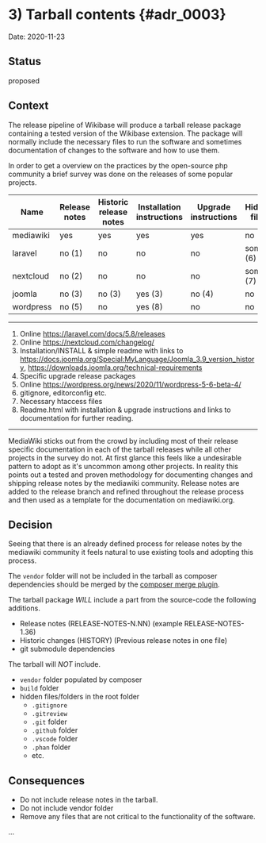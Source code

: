 # 3) Tarball contents {#adr_0003}

Date: 2020-11-23

## Status

proposed

## Context

The release pipeline of Wikibase will produce a tarball release package containing a tested version of the Wikibase extension.
The package will normally include the necessary files to run the software and sometimes documentation of changes to the software and how to use them.

In order to get a overview on the practices by the open-source php community a brief survey was done on the releases of some popular projects.


| Name      | Release notes  |   Historic release notes    | Installation instructions  | Upgrade instructions | Hidden files  | Vendor folder |
| --------- | ---------------| --------------------------- | -------------------------- | ---------------------| --------------|---------------|
| mediawiki |      yes       |            yes              |            yes             |          yes         |      no       |       no
| laravel   |      no (1)    |            no               |            no              |          no          |      some (6) |       no
| nextcloud |      no (2)    |            no               |            no              |          no          |      some (7) |       yes
| joomla    |      no (3)    |            no (3)           |            yes (3)         |          no (4)      |      no       |       yes
| wordpress |      no (5)    |            no               |            yes (8)         |          no          |      no       |       -

---

1. Online https://laravel.com/docs/5.8/releases
2. Online https://nextcloud.com/changelog/
3. Installation/INSTALL & simple readme with links to https://docs.joomla.org/Special:MyLanguage/Joomla_3.9_version_history, https://downloads.joomla.org/technical-requirements
4. Specific upgrade release packages
5. Online https://wordpress.org/news/2020/11/wordpress-5-6-beta-4/
6. gitignore, editorconfig etc.
7. Necessary htaccess files
8. Readme.html with installation & upgrade instructions and links to documentation for further reading.

---

MediaWiki sticks out from the crowd by including most of their release specific documentation in each of the tarball releases while all other projects in the survey do not. At first glance this feels like a undesirable pattern to adopt as it's uncommon among other projects. In reality this points out a tested and proven methodology for documenting changes and shipping release notes by the mediawiki community. Release notes are added to the release branch and refined throughout the release process and then used as a template for the documentation on mediawiki.org.     
## Decision

Seeing that there is an already defined process for release notes by the mediawiki community it feels natural to use existing tools and adopting this process.

The `vendor` folder will not be included in the tarball as composer dependencies should be merged by the [composer merge plugin](https://github.com/wikimedia/composer-merge-plugin).  

The tarball package *WILL* include a part from the source-code the following additions.

- Release notes (RELEASE-NOTES-N.NN) (example RELEASE-NOTES-1.36)
- Historic changes (HISTORY) (Previous release notes in one file)
- git submodule dependencies

The tarball will *NOT* include.

- `vendor` folder populated by composer
- `build` folder
- hidden files/folders in the root folder
  - `.gitignore`
  - `.gitreview`
  - `.git` folder
  - `.github` folder
  - `.vscode` folder
  - `.phan` folder
  - etc.

## Consequences

- Do not include release notes in the tarball. 
- Do not include vendor folder
- Remove any files that are not critical to the functionality of the software.

...
